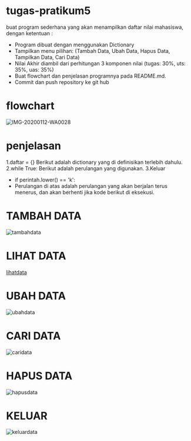 # tugas-pratikum5
buat program sederhana yang akan menampilkan daftar nilai mahasiswa, dengan ketentuan :

* Program dibuat dengan menggunakan Dictionary
* Tampilkan menu pilihan: (Tambah Data, Ubah Data, Hapus Data, Tampilkan Data, Cari Data)
* Nilai Akhir diambil dari perhitungan 3 komponen nilai (tugas: 30%, uts: 35%, uas: 35%)
* Buat flowchart dan penjelasan programnya pada README.md.
* Commit dan push repository ke git hub



# flowchart
![IMG-20200112-WA0028](https://user-images.githubusercontent.com/57038763/72659967-e2077180-39f9-11ea-8751-e375061f5165.jpg)


# penjelasan
1.daftar = {} Berikut adalah dictionary yang di definisikan terlebih dahulu.
2.while True: Berikut adalah perulangan yang digunakan.
3.Keluar
* if perintah.lower() == 'k':
* Perulangan di atas adalah perulangan yang akan berjalan terus menerus, dan akan berhenti jika kode berikut di eksekusi.



# TAMBAH DATA



![tambahdata](https://user-images.githubusercontent.com/57038763/72666744-bb702780-3a47-11ea-9dc2-b4be0ea2fe50.png)


# LIHAT DATA


[lihatdata](https://user-images.githubusercontent.com/57038763/72986541-fba22200-3e1a-11ea-885a-9a972!ceea440.png)

 # UBAH DATA
 
 
![ubahdata](https://user-images.githubusercontent.com/57038763/72986595-1d030e00-3e1b-11ea-9f7b-11017d1de186.png)

# CARI DATA


![caridata](https://user-images.githubusercontent.com/57038763/72986636-3a37dc80-3e1b-11ea-8368-639002e2c805.png)


# HAPUS DATA


![hapusdata](https://user-images.githubusercontent.com/57038763/72986702-62274000-3e1b-11ea-845b-30bfb4023198.png)

# KELUAR


![keluardata](https://user-images.githubusercontent.com/57038763/72986754-7e2ae180-3e1b-11ea-8a24-77fce6439a95.png)

